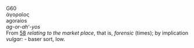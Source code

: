 G60  
ἀγοραῖος  
agoraios  
*ag-or-ah‘-yos*  
From [58](g0058) *relating* *to* *the* *market* *place*, that is,
*forensic* (times); by implication *vulgar:* - baser sort, low.  
